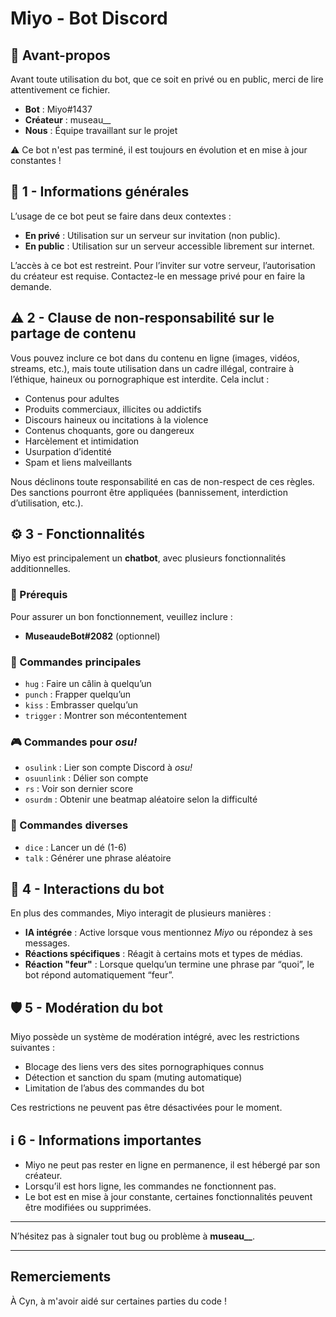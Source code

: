 # Miyo - Bot Discord

## 📌 Avant-propos  
Avant toute utilisation du bot, que ce soit en privé ou en public, merci de lire attentivement ce fichier.

- **Bot** : Miyo#1437  
- **Créateur** : museau__  
- **Nous** : Équipe travaillant sur le projet  

⚠️ Ce bot n'est pas terminé, il est toujours en évolution et en mise à jour constantes !

## 🔹 1 - Informations générales  
L’usage de ce bot peut se faire dans deux contextes :  
- **En privé** : Utilisation sur un serveur sur invitation (non public).  
- **En public** : Utilisation sur un serveur accessible librement sur internet.  

L’accès à ce bot est restreint. Pour l’inviter sur votre serveur, l’autorisation du créateur est requise. Contactez-le en message privé pour en faire la demande.  

## ⚠ 2 - Clause de non-responsabilité sur le partage de contenu  
Vous pouvez inclure ce bot dans du contenu en ligne (images, vidéos, streams, etc.), mais toute utilisation dans un cadre illégal, contraire à l’éthique, haineux ou pornographique est interdite. Cela inclut :  

- Contenus pour adultes  
- Produits commerciaux, illicites ou addictifs  
- Discours haineux ou incitations à la violence  
- Contenus choquants, gore ou dangereux  
- Harcèlement et intimidation  
- Usurpation d’identité  
- Spam et liens malveillants  

Nous déclinons toute responsabilité en cas de non-respect de ces règles. Des sanctions pourront être appliquées (bannissement, interdiction d’utilisation, etc.).  

## ⚙ 3 - Fonctionnalités  
Miyo est principalement un **chatbot**, avec plusieurs fonctionnalités additionnelles.  

### 📌 Prérequis  
Pour assurer un bon fonctionnement, veuillez inclure :  
- **MuseaudeBot#2082** (optionnel)  

### 📝 Commandes principales  
- `hug` : Faire un câlin à quelqu’un  
- `punch` : Frapper quelqu’un  
- `kiss` : Embrasser quelqu’un  
- `trigger` : Montrer son mécontentement  

### 🎮 Commandes pour *osu!*  
- `osulink` : Lier son compte Discord à *osu!*  
- `osuunlink` : Délier son compte  
- `rs` : Voir son dernier score  
- `osurdm` : Obtenir une beatmap aléatoire selon la difficulté  

### 🎲 Commandes diverses  
- `dice` : Lancer un dé (1-6)  
- `talk` : Générer une phrase aléatoire  

## 🤖 4 - Interactions du bot  
En plus des commandes, Miyo interagit de plusieurs manières :  

- **IA intégrée** : Active lorsque vous mentionnez *Miyo* ou répondez à ses messages.  
- **Réactions spécifiques** : Réagit à certains mots et types de médias.  
- **Réaction "feur"** : Lorsque quelqu’un termine une phrase par “quoi”, le bot répond automatiquement “feur”.  

## 🛡 5 - Modération du bot  
Miyo possède un système de modération intégré, avec les restrictions suivantes :  

- Blocage des liens vers des sites pornographiques connus  
- Détection et sanction du spam (muting automatique)  
- Limitation de l’abus des commandes du bot  

Ces restrictions ne peuvent pas être désactivées pour le moment.  

## ℹ 6 - Informations importantes  
- Miyo ne peut pas rester en ligne en permanence, il est hébergé par son créateur.  
- Lorsqu’il est hors ligne, les commandes ne fonctionnent pas.  
- Le bot est en mise à jour constante, certaines fonctionnalités peuvent être modifiées ou supprimées.  

---

N’hésitez pas à signaler tout bug ou problème à **museau__**.

---

## Remerciements 
À Cyn, à m'avoir aidé sur certaines parties du code !
